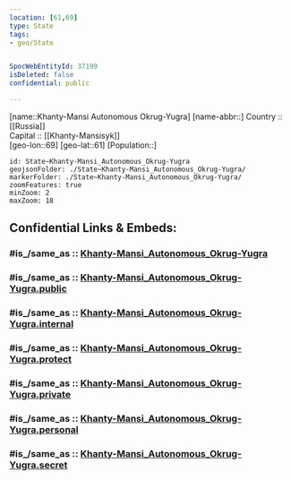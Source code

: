 ```yaml
---
location: [61,69] 
type: State
tags:
- geo/State


SpocWebEntityId: 37199
isDeleted: false
confidential: public

---
```

[name::Khanty-Mansi Autonomous Okrug-Yugra] 
[name-abbr::] 
Country :: [[Russia]]  
Capital :: [[Khanty-Mansisyk]]  
[geo-lon::69] 
[geo-lat::61] 
[Population::] 



```leaflet
id: State~Khanty-Mansi_Autonomous_Okrug-Yugra
geojsonFolder: ./State~Khanty-Mansi_Autonomous_Okrug-Yugra/
markerFolder: ./State~Khanty-Mansi_Autonomous_Okrug-Yugra/
zoomFeatures: true 
minZoom: 2 
maxZoom: 18
```


## Confidential Links & Embeds: 

### #is_/same_as :: [Khanty-Mansi_Autonomous_Okrug-Yugra](/_Standards/Earth/Continent/Asia/Asia~North/Asia~Ural/Khanty-Mansi_Autonomous_Okrug-Yugra.md) 

### #is_/same_as :: [Khanty-Mansi_Autonomous_Okrug-Yugra.public](/_public/Earth/Continent/Asia/Asia~North/Asia~Ural/Khanty-Mansi_Autonomous_Okrug-Yugra.public.md) 

### #is_/same_as :: [Khanty-Mansi_Autonomous_Okrug-Yugra.internal](/_internal/Earth/Continent/Asia/Asia~North/Asia~Ural/Khanty-Mansi_Autonomous_Okrug-Yugra.internal.md) 

### #is_/same_as :: [Khanty-Mansi_Autonomous_Okrug-Yugra.protect](/_protect/Earth/Continent/Asia/Asia~North/Asia~Ural/Khanty-Mansi_Autonomous_Okrug-Yugra.protect.md) 

### #is_/same_as :: [Khanty-Mansi_Autonomous_Okrug-Yugra.private](/_private/Earth/Continent/Asia/Asia~North/Asia~Ural/Khanty-Mansi_Autonomous_Okrug-Yugra.private.md) 

### #is_/same_as :: [Khanty-Mansi_Autonomous_Okrug-Yugra.personal](/_personal/Earth/Continent/Asia/Asia~North/Asia~Ural/Khanty-Mansi_Autonomous_Okrug-Yugra.personal.md) 

### #is_/same_as :: [Khanty-Mansi_Autonomous_Okrug-Yugra.secret](/_secret/Earth/Continent/Asia/Asia~North/Asia~Ural/Khanty-Mansi_Autonomous_Okrug-Yugra.secret.md)

